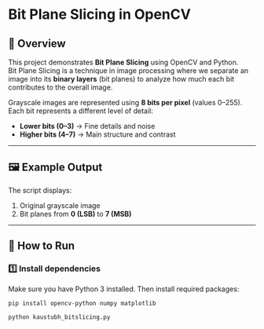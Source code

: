 # Bit Plane Slicing in OpenCV

## 📌 Overview
This project demonstrates **Bit Plane Slicing** using OpenCV and Python.  
Bit Plane Slicing is a technique in image processing where we separate an image into its **binary layers** (bit planes) to analyze how much each bit contributes to the overall image.

Grayscale images are represented using **8 bits per pixel** (values 0–255). Each bit represents a different level of detail:
- **Lower bits (0–3)** → Fine details and noise
- **Higher bits (4–7)** → Main structure and contrast

---

## 🖼 Example Output
The script displays:
1. Original grayscale image
2. Bit planes from **0 (LSB)** to **7 (MSB)**

---

## 🚀 How to Run

### 1️⃣ Install dependencies
Make sure you have Python 3 installed. Then install required packages:
```bash
pip install opencv-python numpy matplotlib

python kaustubh_bitslicing.py


